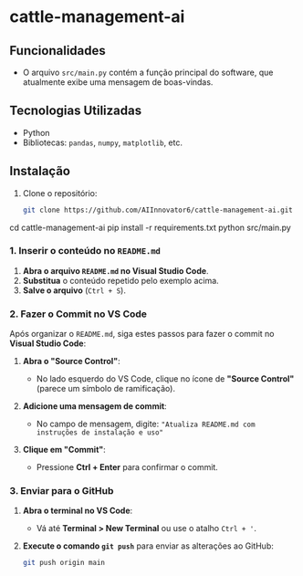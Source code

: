 # cattle-management-ai
## Funcionalidades
- O arquivo `src/main.py` contém a função principal do software, que atualmente exibe uma mensagem de boas-vindas.

## Tecnologias Utilizadas
- Python
- Bibliotecas: `pandas`, `numpy`, `matplotlib`, etc.

## Instalação
1. Clone o repositório:
   ```bash
   git clone https://github.com/AIInnovator6/cattle-management-ai.git
cd cattle-management-ai
pip install -r requirements.txt
python src/main.py

### 1. **Inserir o conteúdo no `README.md`**

1. **Abra o arquivo `README.md` no Visual Studio Code**.
2. **Substitua** o conteúdo repetido pelo exemplo acima.
3. **Salve o arquivo** (`Ctrl + S`).

### 2. **Fazer o Commit no VS Code**

Após organizar o `README.md`, siga estes passos para fazer o commit no **Visual Studio Code**:

1. **Abra o "Source Control"**:
   - No lado esquerdo do VS Code, clique no ícone de **"Source Control"** (parece um símbolo de ramificação).

2. **Adicione uma mensagem de commit**:
   - No campo de mensagem, digite:
   `"Atualiza README.md com instruções de instalação e uso"`

3. **Clique em "Commit"**:
   - Pressione **Ctrl + Enter** para confirmar o commit.

### 3. **Enviar para o GitHub**

1. **Abra o terminal no VS Code**:
   - Vá até **Terminal > New Terminal** ou use o atalho `Ctrl + '`.

2. **Execute o comando `git push`** para enviar as alterações ao GitHub:
   ```bash
   git push origin main

